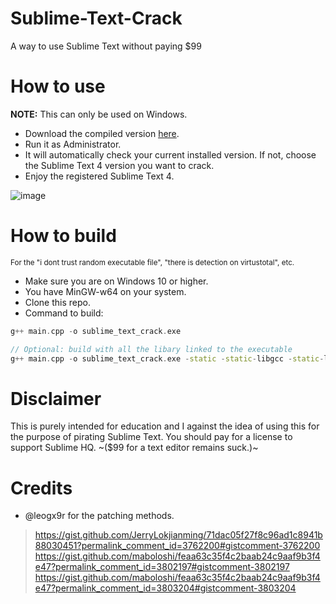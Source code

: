 # Sublime-Text-Crack
A way to use Sublime Text without paying $99

# How to use

**NOTE:** This can only be used on Windows.
- Download the compiled version [here](https://github.com/B1ue-Dev/Sublime-Text-Crack/releases).
- Run it as Administrator.
- It will automatically check your current installed version. If not, choose the Sublime Text 4 version you want to crack.
- Enjoy the registered Sublime Text 4.

![image](https://user-images.githubusercontent.com/60958064/194717867-6ffc856f-e32e-4a8d-a0e0-e93325c55e9a.png)

# How to build
<sub>For the "i dont trust random executable file", "there is detection on virtustotal", etc.

- Make sure you are on Windows 10 or higher.
- You have MinGW-w64 on your system.
- Clone this repo.
- Command to build:
```cpp
g++ main.cpp -o sublime_text_crack.exe

// Optional: build with all the libary linked to the executable
g++ main.cpp -o sublime_text_crack.exe -static -static-libgcc -static-libstdc++
```

# Disclaimer

This is purely intended for education and I against the idea of using this for the purpose of pirating Sublime Text. You should pay for a license to support Sublime HQ. ~($99 for a text editor remains suck.)~

# Credits
- @leogx9r for the patching methods.
> https://gist.github.com/JerryLokjianming/71dac05f27f8c96ad1c8941b88030451?permalink_comment_id=3762200#gistcomment-3762200
> https://gist.github.com/maboloshi/feaa63c35f4c2baab24c9aaf9b3f4e47?permalink_comment_id=3802197#gistcomment-3802197
> https://gist.github.com/maboloshi/feaa63c35f4c2baab24c9aaf9b3f4e47?permalink_comment_id=3803204#gistcomment-3803204
